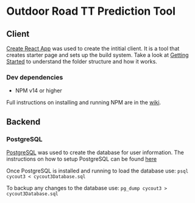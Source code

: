 # Outdoor Road TT Prediction Tool

## Client

[Create React App](https://create-react-app.dev/) was used to create the intitial client. It is a tool that creates starter page and sets up the build system. Take a look at [Getting Started](https://create-react-app.dev/docs/getting-started) to understand the folder structure and how it works.

### Dev dependencies
- NPM v14 or higher

Full instructions on installing and running NPM are in the [wiki](https://github.cs.adelaide.edu.au/a1225127/CYCOUT3/wiki/How-to-setup-the-client).


## Backend

### PostgreSQL
[PostgreSQL](https://www.postgresql.org/) was used to create the database for user information. The instructions on how to setup PostgreSQL can be found [here](https://www.postgresql.org/download/)

Once PostgreSQL is installed and running to load the database use:
```psql cycout3 < cycout3Database.sql```

To backup any changes to the database use:
```pg_dump cycout3 > cycout3Database.sql```
